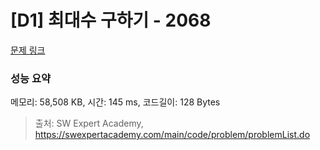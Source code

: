 # [D1] 최대수 구하기 - 2068 

[문제 링크](https://swexpertacademy.com/main/code/problem/problemDetail.do?contestProbId=AV5QQhbqA4QDFAUq) 

### 성능 요약

메모리: 58,508 KB, 시간: 145 ms, 코드길이: 128 Bytes



> 출처: SW Expert Academy, https://swexpertacademy.com/main/code/problem/problemList.do